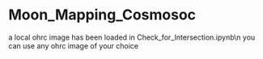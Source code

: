 # Moon_Mapping_Cosmosoc

a local ohrc image has been loaded in Check_for_Intersection.ipynb\n
you can use any ohrc image of your choice

